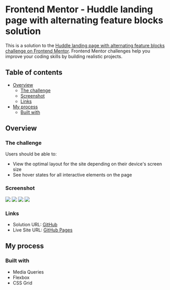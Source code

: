 # Frontend Mentor - Huddle landing page with alternating feature blocks solution

This is a solution to the [Huddle landing page with alternating feature blocks challenge on Frontend Mentor](https://www.frontendmentor.io/challenges/huddle-landing-page-with-alternating-feature-blocks-5ca5f5981e82137ec91a5100). Frontend Mentor challenges help you improve your coding skills by building realistic projects.

## Table of contents

- [Overview](#overview)
  - [The challenge](#the-challenge)
  - [Screenshot](#screenshot)
  - [Links](#links)
- [My process](#my-process)
  - [Built with](#built-with)

## Overview

### The challenge

Users should be able to:

- View the optimal layout for the site depending on their device's screen size
- See hover states for all interactive elements on the page

### Screenshot

![](./Large%20Desktop%20Screen.png)
![](./Small%20Desktop%20Screen.png)
![](./Tablet.png)
![](./Mobile.png)

### Links

- Solution URL: [GitHub](https://github.com/Roneeey/HuddleAltBlocksLandingPage)
- Live Site URL: [GitHub Pages](https://roneeey.github.io/HuddleAltBlocksLandingPage/)

## My process

### Built with

- Media Queries
- Flexbox
- CSS Grid
